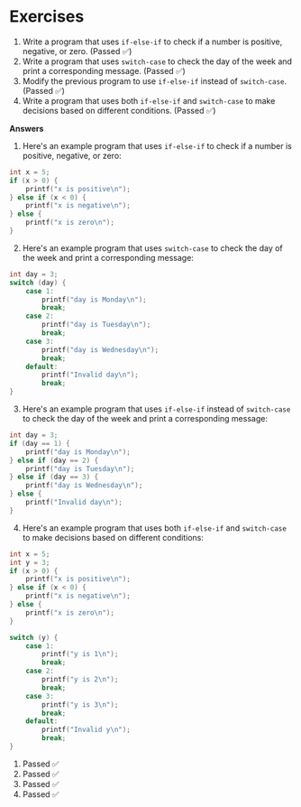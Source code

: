# Exercises

1. Write a program that uses `if-else-if` to check if a number is positive, negative, or zero. (Passed ✅)
2. Write a program that uses `switch-case` to check the day of the week and print a corresponding message. (Passed ✅)
3. Modify the previous program to use `if-else-if` instead of `switch-case`. (Passed ✅)
4. Write a program that uses both `if-else-if` and `switch-case` to make decisions based on different conditions. (Passed ✅)

**Answers**

1. Here's an example program that uses `if-else-if` to check if a number is positive, negative, or zero:
```c
int x = 5;
if (x > 0) {
    printf("x is positive\n");
} else if (x < 0) {
    printf("x is negative\n");
} else {
    printf("x is zero\n");
}
```
2. Here's an example program that uses `switch-case` to check the day of the week and print a corresponding message:
```c
int day = 3;
switch (day) {
    case 1:
        printf("day is Monday\n");
        break;
    case 2:
        printf("day is Tuesday\n");
        break;
    case 3:
        printf("day is Wednesday\n");
        break;
    default:
        printf("Invalid day\n");
        break;
}
```
3. Here's an example program that uses `if-else-if` instead of `switch-case` to check the day of the week and print a corresponding message:
```c
int day = 3;
if (day == 1) {
    printf("day is Monday\n");
} else if (day == 2) {
    printf("day is Tuesday\n");
} else if (day == 3) {
    printf("day is Wednesday\n");
} else {
    printf("Invalid day\n");
}
```
4. Here's an example program that uses both `if-else-if` and `switch-case` to make decisions based on different conditions:
```c
int x = 5;
int y = 3;
if (x > 0) {
    printf("x is positive\n");
} else if (x < 0) {
    printf("x is negative\n");
} else {
    printf("x is zero\n");
}

switch (y) {
    case 1:
        printf("y is 1\n");
        break;
    case 2:
        printf("y is 2\n");
        break;
    case 3:
        printf("y is 3\n");
        break;
    default:
        printf("Invalid y\n");
        break;
}
```

1. Passed ✅
2. Passed ✅
3. Passed ✅
4. Passed ✅